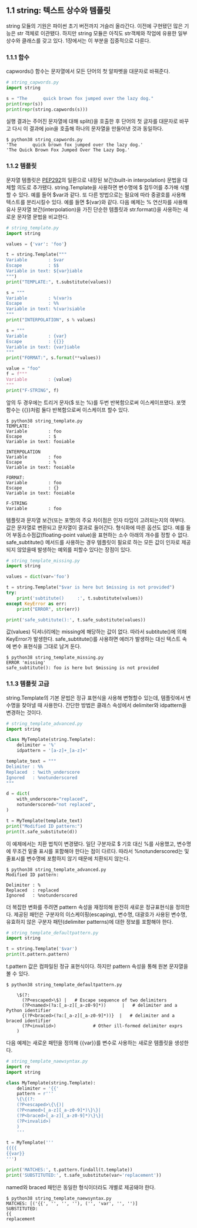 ## 1.1 string: 텍스트 상수와 템플릿

string 모듈의 기원은 파이썬 초기 버전까지 거슬러 올라간다. 이전에 구현됐던 많은 기능은 str 객체로 이관됐다. 하지만 string 모듈은 아직도 str객체와 작업에 유용한 일부 상수와 클래스를 갖고 있다. 1장에서는 이 부분을 집중적으로 다룬다.

### 1.1.1 함수
capwords() 함수는 문자열에서 모든 단어의 첫 알파벳을 대문자로 바꿔준다.

```python
# string_capwords.py
import string

s = "The      quick brown fox jumped over the lazy dog."
print(repr(s))
print(repr(string.capwords(s)))
```

실행 결과는 주어진 문자열에 대해 split()을 호출한 후 단어의 첫 글자를 대문자로 바꾸고 다시 이 결과에 join을 호출해 하나의 문자열을 만들어낸 것과 동일하다.

```
$ python38 string_capwords.py
'The      quick brown fox jumped over the lazy dog.'
'The Quick Brown Fox Jumped Over The Lazy Dog.'
```

### 1.1.2 템플릿
문자열 템플릿은 [PEP292](https://www.python.org/dev/peps/pep-0292/)의 일환으로 내장된 보간(built-in interpolation) 문법을 대체할 의도로 추가됐다. string.Template을 사용하면 변수명에 $ 접두어를 추가해 식별할 수 있다. 예를 들어 $var과 같다. 또 다른 방법으로는 필요에 따라 중괄호를 사용해 텍스트를 분리시킬수 있다. 예를 들면 ${var}와 같다.
다음 예제는 % 연산자를 사용해 유사 문자열 보간(interpolation)을 가진 단순한 템플릿과 str.format()을 사용하는 새로운 문자열 문법을 비교한다.

```python
# string_template.py
import string

values = {'var': 'foo'}

t = string.Template("""
Variable        : $var
Escape          : $$
Variable in text: ${var}iable
""")
print("TEMPLATE:", t.substitute(values))

s = """
Variable        : %(var)s
Escape          : %%
Variable in text: %(var)siable
"""
print("INTERPOLATION", s % values)

s = """
Variable        : {var}
Escape          : {{}}
Variable in text: {var}iable
"""
print("FORMAT:", s.format(**values))

value = "foo"
f = f"""
Variable        : {value}
"""
print("F-STRING", f)
```

앞의 두 경우에는 트리거 문자($ 또는 %)를 두번 반복함으로써 이스케이프됐다. 포맷 함수는 {{}}처럼 둘다 반복함으로써 이스케이프 할수 있다.
```
$ python38 string_template.py
TEMPLATE: 
Variable        : foo
Escape          : $
Variable in text: fooiable

INTERPOLATION 
Variable        : foo
Escape          : %
Variable in text: fooiable

FORMAT: 
Variable        : foo
Escape          : {}
Variable in text: fooiable

F-STRING 
Variable        : foo
```

템플릿과 문자열 보간(또는 포맷)의 주요 차이점은 인자 타입이 고려되는지의 여부다. 값은 문자열로 변환되고 문자열이 결과로 들어간다. 형식화에 따른 옵션도 없다. 예를 들어 부동소수점값(floating-point value)을 표현하는 소수 아래의 개수를 정할 수 없다. safe_subtitute() 메서드를 사용하는 경우 템플릿이 필요로 하는 모든 값이 인자로 제공되지 않았을때 발생하는 예외를 피할수 있다는 장점이 있다.

```python
# string_template_missing.py
import string

values = dict(var='foo')

t = string.Template("$var is here but $missing is not provided")
try:
    print('subtitute()     :', t.substitute(values))
except KeyError as err:
    print("ERROR", str(err))

print('safe_subtitute():', t.safe_substitute(values))
```

값(values) 딕셔너리에는 missing에 해당하는 값이 없다. 따라서 subtitute()에 의해  KeyError가 발생한다. safe_subtitute()를 사용하면 에러가 발생하는 대신 텍스트 속에 변수 표현식을 그대로 남겨 둔다.

```
$ python38 string_template_missing.py
ERROR 'missing'
safe_subtitute(): foo is here but $missing is not provided
```

### 1.1.3 템플릿 고급
string.Template의 기본 문법은 정규 표현식을 사용해 변형할수 있는데, 템플릿에서 변수명을 찾아낼 때 사용한다. 간단한 방법은 클래스 속성에서 delimiter와 idpattern을 변경하는 것이다.

```python
# string_template_advanced.py
import string

class MyTemplate(string.Template):
    delimiter = '%'
    idpattern = '[a-z]+_[a-z]+'

template_text = """
Delimiter : %%
Replaced  : %with_underscore
Ignored   : %notunderscored
"""

d = dict(
    with_underscore="replaced",
    notunderscored="not replaced",
)

t = MyTemplate(template_text)
print("Modified ID pattern:")
print(t.safe_substitute(d))
```

이 예제에서는 치환 법칙이 변경됐다. 일단 구분자로 $ 기호 대신 %를 사용했고, 변수명에 무조건 밑줄 표시를 포함해야 한다는 점이 다르다. 따라서 %notunderscored는 및줄표시를 변수명에 포함하지 않기 때문에 치환되지 않는다.

```
$ python38 string_template_advanced.py
Modified ID pattern:

Delimiter : %
Replaced  : replaced
Ignored   : %notunderscored
```

더 복잡한 변화를 주려면 pattern 속성을 재정의해 완전히 새로운 정규표현식을 정의한다. 제공된 패턴은 구분자의 이스케이핑(escaping), 변수명, 대괄호가 사용된 변수명, 유효하지 않은 구분자 패턴(delimiter patterns)에 대한 정보를 포함해야 한다.

```python
# string_template_defaultpattern.py
import string

t = string.Template('$var')
print(t.pattern.pattern)
```

t.pattern 값은 컴파일된 정규 표현식이다. 하지만 pattern 속성을 통해 원본 문자열을 볼 수 있다.

```
$ python38 string_template_defaultpattern.py

    \$(?:
      (?P<escaped>\$) |   # Escape sequence of two delimiters
      (?P<named>(?a:[_a-z][_a-z0-9]*))      |   # delimiter and a Python identifier
      {(?P<braced>(?a:[_a-z][_a-z0-9]*))}  |   # delimiter and a braced identifier
      (?P<invalid>)              # Other ill-formed delimiter exprs
    )
```

다음 예제는 새로운 패턴을 정의해 {{var}}를 변수로 사용하는 새로운 템플릿을 생성한다.

```python
# string_template_naewsyntax.py
import re
import string

class MyTemplate(string.Template):
    delimiter = '{{'
    pattern = r'''
    \{\{(?:
    (?P<escaped>\{\{)|
    (?P<named>[_a-z][_a-z0-9]*)\}\}|
    (?P<braced>[_a-z][_a-z0-9]*)\}\}|
    (?P<invalid>)
    )
    '''

t = MyTemplate('''
{{{{
{{var}}
''')

print('MATCHES:', t.pattern.findall(t.template))
print('SUBSTITUTED:', t.safe_substitute(var='replacement'))
```

named와 braced 패턴은 동일한 형식이더라도 개별로 제공돼야 한다.

```
$ python38 string_template_naewsyntax.py
MATCHES: [('{{', '', '', ''), ('', 'var', '', '')]
SUBSTITUTED: 
{{
replacement
```
